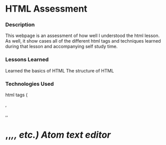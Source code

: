# HTML Assessment

### Description
This webpage is an assessment of how well I understood the html lesson. As well, it show cases all of the different html tags and techniques learned during that lesson and accompanying self study time.

### Lessons Learned
Learned the basics of HTML
The structure of HTML

### Technologies Used
html tags (<p>,<div>,<head>,<h1>,<strong>,<em>,<table>, etc.)
Atom text editor
